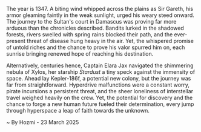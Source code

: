 
The year is 1347.  A biting wind whipped across the plains as Sir Gareth, his armor gleaming faintly in the weak sunlight, urged his weary steed onward.  The journey to the Sultan's court in Damascus was proving far more arduous than the chronicles described.  Bandits lurked in the shadowed forests, rivers swelled with spring rains blocked their path, and the ever-present threat of disease hung heavy in the air. Yet, the whispered promise of untold riches and the chance to prove his valor spurred him on, each sunrise bringing renewed hope of reaching his destination.

Alternatively, centuries hence,  Captain Elara Jax navigated the shimmering nebula of Xylos, her starship *Stardust* a tiny speck against the immensity of space.  Ahead lay Kepler-186f, a potential new colony, but the journey was far from straightforward.  Hyperdrive malfunctions were a constant worry, pirate incursions a persistent threat, and the sheer loneliness of interstellar travel weighed heavily on the crew.  Yet, the potential for discovery and the chance to forge a new human future fueled their determination, every jump through hyperspace a leap of faith towards the unknown.

~ By Hozmi - 23 March 2025
